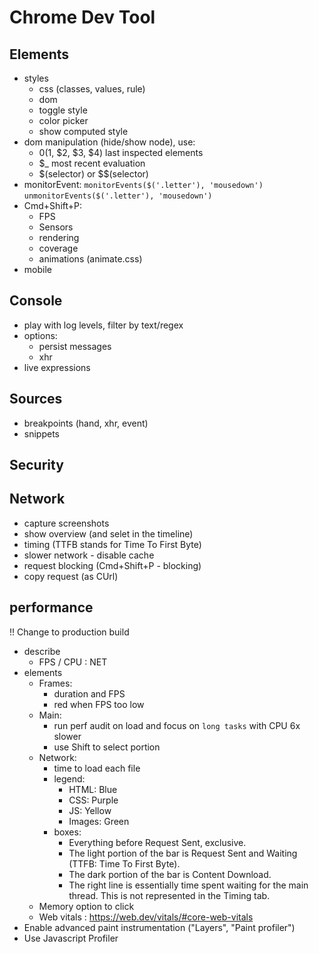 # Chrome Dev Tool

## Elements

- styles
  - css (classes, values, rule)
  - dom
  - toggle style
  - color picker
  - show computed style
- dom manipulation (hide/show node), use:
  - $0 ($1, $2, $3, $4) last inspected elements
  - $\_ most recent evaluation
  - $(selector) or $$(selector)
- monitorEvent: `monitorEvents($('.letter'), 'mousedown')` `unmonitorEvents($('.letter'), 'mousedown')`
- Cmd+Shift+P:
  - FPS
  - Sensors
  - rendering
  - coverage
  - animations (animate.css)
- mobile

## Console

- play with log levels, filter by text/regex
- options:
  - persist messages
  - xhr
- live expressions

## Sources

- breakpoints (hand, xhr, event)
- snippets

## Security

## Network

- capture screenshots
- show overview (and selet in the timeline)
- timing (TTFB stands for Time To First Byte)
- slower network - disable cache
- request blocking (Cmd+Shift+P - blocking)
- copy request (as CUrl)

## performance

!! Change to production build

- describe
  - FPS / CPU : NET
- elements
  - Frames:
    - duration and FPS
    - red when FPS too low
  - Main:
    - run perf audit on load and focus on `long tasks` with CPU 6x slower
    - use Shift to select portion
  - Network:
    - time to load each file
    - legend:
      - HTML: Blue
      - CSS: Purple
      - JS: Yellow
      - Images: Green
    - boxes:
      - Everything before Request Sent, exclusive.
      - The light portion of the bar is Request Sent and Waiting (TTFB: Time To First Byte).
      - The dark portion of the bar is Content Download.
      - The right line is essentially time spent waiting for the main thread. This is not represented in the Timing tab.
  - Memory option to click
  - Web vitals : <https://web.dev/vitals/#core-web-vitals>
- Enable advanced paint instrumentation ("Layers", "Paint profiler")
- Use Javascript Profiler
